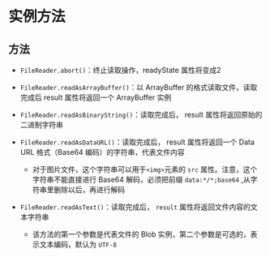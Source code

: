 # 实例方法

## 方法

+ `FileReader.abort()`：终止读取操作，readyState 属性将变成2

+ `FileReader.readAsArrayBuffer()`：以 ArrayBuffer 的格式读取文件，读取完成后 result 属性将返回一个 ArrayBuffer 实例

+ `FileReader.readAsBinaryString()`：读取完成后， result 属性将返回原始的二进制字符串

+ `FileReader.readAsDataURL()`：读取完成后， result 属性将返回一个 Data URL 格式（Base64 编码）的字符串，代表文件内容

  - 对于图片文件，这个字符串可以用于`<img>`元素的 `src` 属性。注意，这个字符串不能直接进行 Base64 解码，必须把前缀 `data:*/*;base64` ,从字符串里删除以后，再进行解码

+ `FileReader.readAsText()`：读取完成后， `result` 属性将返回文件内容的文本字符串

  - 该方法的第一个参数是代表文件的 Blob 实例，第二个参数是可选的，表示文本编码，默认为 `UTF-8`
